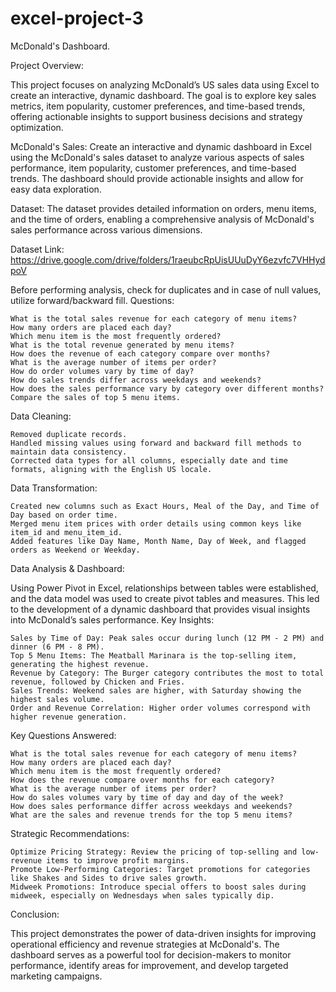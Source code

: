 # excel-project-3
McDonald's Dashboard.

Project Overview:

This project focuses on analyzing McDonald’s US sales data using Excel to create an interactive, dynamic dashboard. The goal is to explore key sales metrics, item popularity, customer preferences, and time-based trends, offering actionable insights to support business decisions and strategy optimization.

McDonald's Sales: Create an interactive and dynamic dashboard in Excel using the McDonald's sales dataset to analyze various aspects of sales performance, item popularity, customer preferences, and time-based trends. The dashboard should provide actionable insights and allow for easy data exploration.

Dataset:
The dataset provides detailed information on orders, menu items, and the time of orders, enabling a comprehensive analysis of McDonald's sales performance across various dimensions.

Dataset Link: https://drive.google.com/drive/folders/1raeubcRpUisUUuDyY6ezvfc7VHHydpoV

Before performing analysis, check for duplicates and in case of null values, utilize forward/backward fill.
Questions:

    What is the total sales revenue for each category of menu items?
    How many orders are placed each day?
    Which menu item is the most frequently ordered?
    What is the total revenue generated by menu items?
    How does the revenue of each category compare over months?
    What is the average number of items per order?
    How do order volumes vary by time of day?
    How do sales trends differ across weekdays and weekends?
    How does the sales performance vary by category over different months?
    Compare the sales of top 5 menu items.

Data Cleaning:

    Removed duplicate records.
    Handled missing values using forward and backward fill methods to maintain data consistency.
    Corrected data types for all columns, especially date and time formats, aligning with the English US locale.

Data Transformation:

    Created new columns such as Exact Hours, Meal of the Day, and Time of Day based on order time.
    Merged menu item prices with order details using common keys like item_id and menu_item_id.
    Added features like Day Name, Month Name, Day of Week, and flagged orders as Weekend or Weekday.

Data Analysis & Dashboard:

Using Power Pivot in Excel, relationships between tables were established, and the data model was used to create pivot tables and measures. This led to the development of a dynamic dashboard that provides visual insights into McDonald’s sales performance.
Key Insights:

    Sales by Time of Day: Peak sales occur during lunch (12 PM - 2 PM) and dinner (6 PM - 8 PM).
    Top 5 Menu Items: The Meatball Marinara is the top-selling item, generating the highest revenue.
    Revenue by Category: The Burger category contributes the most to total revenue, followed by Chicken and Fries.
    Sales Trends: Weekend sales are higher, with Saturday showing the highest sales volume.
    Order and Revenue Correlation: Higher order volumes correspond with higher revenue generation.

Key Questions Answered:

    What is the total sales revenue for each category of menu items?
    How many orders are placed each day?
    Which menu item is the most frequently ordered?
    How does the revenue compare over months for each category?
    What is the average number of items per order?
    How do sales volumes vary by time of day and day of the week?
    How does sales performance differ across weekdays and weekends?
    What are the sales and revenue trends for the top 5 menu items?

Strategic Recommendations:

    Optimize Pricing Strategy: Review the pricing of top-selling and low-revenue items to improve profit margins.
    Promote Low-Performing Categories: Target promotions for categories like Shakes and Sides to drive sales growth.
    Midweek Promotions: Introduce special offers to boost sales during midweek, especially on Wednesdays when sales typically dip.

Conclusion:

This project demonstrates the power of data-driven insights for improving operational efficiency and revenue strategies at McDonald's. The dashboard serves as a powerful tool for decision-makers to monitor performance, identify areas for improvement, and develop targeted marketing campaigns.
